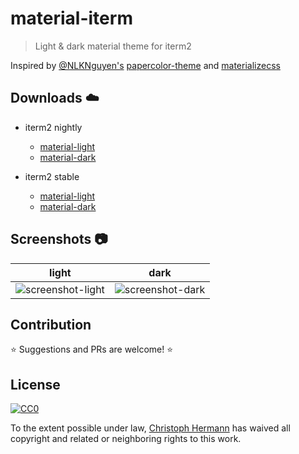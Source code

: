 # material-iterm

> Light & dark material theme for iterm2


Inspired by [@NLKNguyen's](https://github.com/NLKNguyen) [papercolor-theme](https://github.com/NLKNguyen/papercolor-theme) and [materializecss](http://materializecss.com/)

## Downloads :cloud:
- iterm2 nightly
  - [material-light](https://cdn.rawgit.com/stoeffel/material-iterm/1.0.2/material.itermcolors)
  - [material-dark](https://cdn.rawgit.com/stoeffel/material-iterm/1.0.2/material-dark.itermcolors)

- iterm2 stable
  - [material-light](https://cdn.rawgit.com/stoeffel/material-iterm/1.0.2/stable/material.itermcolors)
  - [material-dark](https://cdn.rawgit.com/stoeffel/material-iterm/1.0.2/stable/material-dark.itermcolors)

## Screenshots :camera:

| light | dark |
|:-:|:-:|
| ![screenshot-light](https://cdn.rawgit.com/stoeffel/material-iterm/1.0.1/screenshot.png) | ![screenshot-dark](https://cdn.rawgit.com/stoeffel/material-iterm/1.0.1/screenshot-dark.png) |



## Contribution

:star: Suggestions and PRs are welcome! :star:

## License

[![CC0](http://i.creativecommons.org/p/zero/1.0/88x31.png)](http://creativecommons.org/publicdomain/zero/1.0/)

To the extent possible under law, [Christoph Hermann](https://github.com/stoeffel) has waived all copyright and related or neighboring rights to this work.
